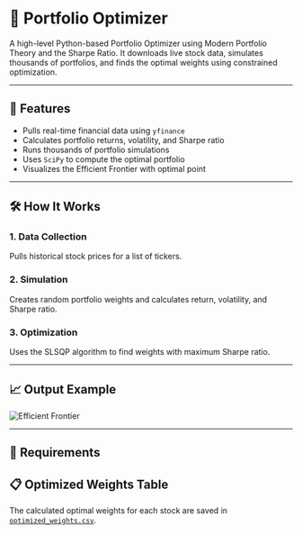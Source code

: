# 🧠 Portfolio Optimizer

A high-level Python-based Portfolio Optimizer using Modern Portfolio Theory and the Sharpe Ratio. It downloads live stock data, simulates thousands of portfolios, and finds the optimal weights using constrained optimization.

---

## 🚀 Features
- Pulls real-time financial data using `yfinance`
- Calculates portfolio returns, volatility, and Sharpe ratio
- Runs thousands of portfolio simulations
- Uses `SciPy` to compute the optimal portfolio
- Visualizes the Efficient Frontier with optimal point

---

## 🛠️ How It Works

### 1. Data Collection
Pulls historical stock prices for a list of tickers.

### 2. Simulation
Creates random portfolio weights and calculates return, volatility, and Sharpe ratio.

### 3. Optimization
Uses the SLSQP algorithm to find weights with maximum Sharpe ratio.

---

## 📈 Output Example

![Efficient Frontier](https://raw.githubusercontent.com/your-username/portfolio-optimizer/main/efficient_frontier_example.png)

---

## 🧩 Requirements
## 📋 Optimized Weights Table

The calculated optimal weights for each stock are saved in [`optimized_weights.csv`](optimized_weights.csv).

